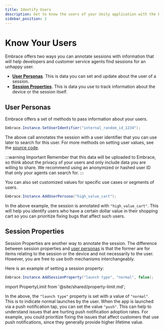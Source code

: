 ```yaml
---
title: Identify Users
description: Get to know the users of your Unity application with the Embrace SDK
sidebar_position: 2
---
```


# Know Your Users

Embrace offers two ways you can annotate sessions with information that will help developers and customer service agents find 
sessions for an unhappy user.

- [**User Personas**](/unity/features/identify-users). This is data you can set and update about the user of a session.
- [**Session Properties**](/unity/features/identify-users#session-properties). This is data you use to track information about the device or the session itself.

## User Personas

Embrace offers a set of methods to pass information about your users.

```cs
Embrace.Instance.SetUserIdentifier("internal_random_id_1234");
```

The above call annotates the session with a user identifier that you can use later to search for this user.
For more methods on setting user values, see the [source code](/api/unity/).

:::warning Important
Remember that this data will be uploaded to Embrace, so think about the privacy of your users and only include data you are willing to share.
We recommend using an anonymized or hashed user ID that only your agents can search for.
:::

You can also set customized values for specific use cases or segments of users.

```cs
Embrace.Instance.AddUserPersona("high_value_cart");
```

In the above example, the session is annotated with `"high_value_cart"`.
This will help you identify users who have a certain dollar value in their shopping cart so you can prioritize fixing bugs that affect such users.

## Session Properties

Session Properties are another way to annotate the session.
The difference between session properties and [user personas](/unity/features/identify-users#user-personas) is that the former are for items relating to the session or the device and not necessarily to the user.
However, you are free to use both mechanisms interchangeably.

Here is an example of setting a session property:

```cs
Embrace.Instance.AddSessionProperty("launch type", "normal", false);
```

import PropertyLimit from '@site/shared/property-limit.md';

<PropertyLimit />

In the above, the `"launch type"` property is set with a value of `"normal"`.
This is to indicate normal launches by the user.
When the app is launched via a push notification tap, you can set the value `"push"`.
This can help to understand issues that are hurting push notification adoption rates.
For example, you could prioritize fixing the issues that affect customers that use push notifications, since they generally provide higher lifetime value.
